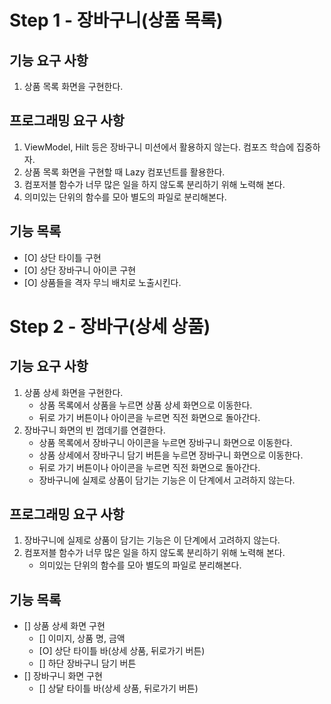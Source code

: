 # Step 1 - 장바구니(상품 목록)

## 기능 요구 사항

1. 상품 목록 화면을 구현한다.

## 프로그래밍 요구 사항 
1. ViewModel, Hilt 등은 장바구니 미션에서 활용하지 않는다. 컴포즈 학습에 집중하자. 
2. 상품 목록 화면을 구현할 때 Lazy 컴포넌트를 활용한다. 
3. 컴포저블 함수가 너무 많은 일을 하지 않도록 분리하기 위해 노력해 본다.
4. 의미있는 단위의 함수를 모아 별도의 파일로 분리해본다.

## 기능 목록
- [O] 상단 타이틀 구현
- [O] 상단 장바구니 아이콘 구현
- [O] 상품들을 격자 무늬 배치로 노출시킨다.

# Step 2 - 장바구(상세 상품)

## 기능 요구 사항
1. 상품 상세 화면을 구현한다.
   - 상품 목록에서 상품을 누르면 상품 상세 화면으로 이동한다. 
   - 뒤로 가기 버튼이나 아이콘을 누르면 직전 화면으로 돌아간다.
2. 장바구니 화면의 빈 껍데기를 연결한다. 
   - 상품 목록에서 장바구니 아이콘을 누르면 장바구니 화면으로 이동한다.
   - 상품 상세에서 장바구니 담기 버튼을 누르면 장바구니 화면으로 이동한다.
   - 뒤로 가기 버튼이나 아이콘을 누르면 직전 화면으로 돌아간다.
   - 장바구니에 실제로 상품이 담기는 기능은 이 단계에서 고려하지 않는다.

## 프로그래밍 요구 사항
1. 장바구니에 실제로 상품이 담기는 기능은 이 단계에서 고려하지 않는다.
2. 컴포저블 함수가 너무 많은 일을 하지 않도록 분리하기 위해 노력해 본다.
   - 의미있는 단위의 함수를 모아 별도의 파일로 분리해본다.

## 기능 목록
- [] 상품 상세 화면 구현
  - [] 이미지, 상품 명, 금액
  - [O] 상단 타이틀 바(상세 상품, 뒤로가기 버튼)
  - [] 하단 장바구니 담기 버튼
- [] 장바구니 화면 구현
  - [] 상닽 타이틀 바(상세 상품, 뒤로가기 버튼)